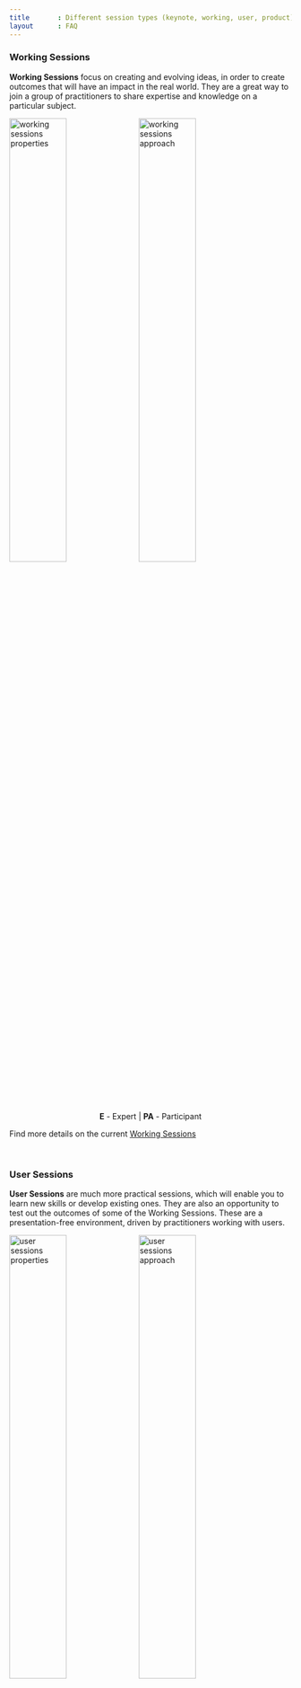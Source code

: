 ```yaml
---
title       : Different session types (keynote, working, user, product)
layout      : FAQ
---
```


### Working Sessions
**Working Sessions** focus on creating and evolving ideas, in order to create outcomes that will have an impact in the real world. They are a great way to join a group of practitioners to share expertise and knowledge on a particular subject.

<img src="/img/pages/working_session_properties.png" alt="working sessions properties" style="width: 45%;"/>
<img src="/img/pages/working_session_approach.png" alt="working sessions approach" style="width: 45%;"/><br/>
<a name="user-session"></a>
<p style="text-align: center;"><strong>E</strong> - Expert | <strong>PA</strong> - Participant </p>

Find more details on the current [Working Sessions](https://open-security-summit.org/working-sessions/)

<br/>

### User Sessions
**User Sessions** are much more practical sessions, which will enable you to learn new skills or develop existing ones. They are also an opportunity to test out the outcomes of some of the Working Sessions. These are a presentation-free environment, driven by practitioners working with users.

<img src="/img/pages/user_session_properties.png" alt="user sessions properties" style="width: 45%;"/>
<img src="/img/pages/user_session_approach.png" alt="user sessions approach" style="width: 45%;"/><br/>
<a name="product-session"></a>
<p style="text-align: center;"> <strong>E</strong> - Expert | <strong>PR</strong> - Practitioner | <strong>PA</strong> - Participant </p>

Find more details on the current [User Sessions](https://open-security-summit.org/user-sessions/)

<br/>
### Product Sessions
**Product Sessions** are based around commercial products or services (i.e. not freely available)

These sessions are designed to provide an environment to share real-world insights about these products, to learn more about how to use them and to engage directly with the vendor.

Vendors are key players in the Security landscape and these sessions (all happening during the Evening) allow customers and potential customers to interact directly with the knowledgeable vendor’s SMEs.
Find more details on the current [Product Sessions](https://open-security-summit.org/product-sessions/)

<br/>

### Keynotes
**Keynote** establishes the framework for the programme of the summit. The keynotes speaker at the summit includes the central subjects in his speech giving an overview of the spirit in which the summit will be realized.

<a name="draft-status"></a>
<img src="/img/pages/keynotes_session_properties.png" alt="keynotes properties" style="width: 55%;"/>
<img src="/img/pages/keynote_approach.png" alt="working sessions approach" style="width: 35%;"/><br/>

<br/>

### Draft
Content has not been finalised yet. Some of the required content is already available but further details will be added. The session description is not fully ready.  Further updates is expected.

<br/>

### Roles and Expectations
An **organizer** leads a sessions, a **practitioner** gives strong support by sharing valuable experience and a **participant** receive great value from the session's outcomes.
<p style="text-align: center;"><img src="/img/pages/roles_and_expectations.png" alt="roles and expectations" style="width: 95%;"/></p>

<br/>

### Why Create a Session?
We would like to hear from you about your `challenges`, `passions` and `interests`. You can define a session which would cover the topic and subjects that you are interested in.

Choose the appropraite session type (`working` or `user`), describe the session (write content), define expected outcomes and be evangelist of the session you created thus you will recruit attendees (other persons who are interested in the same subjects).

<img src="/img/pages/why_create_session.png" alt="keynotes properties" style="width: 90%;"/>
